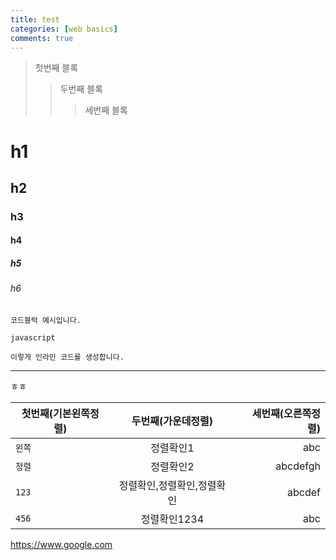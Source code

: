 ```yaml
---
title: test 
categories: [web basics]
comments: true
---
```



> 첫번째 블록
>> 두번째 블록
>>> 세번째 블록 

# h1
## h2
### h3
#### h4
##### h5
###### h6

```    
코드블럭 예시입니다.
```    

```javascript```

`이렇게 인라인 코드를 생성합니다.`

***

ㅎㅎ<br/> 

| 첫번째(기본왼쪽정렬) | 두번째(가운데정렬) | 세번째(오른쪽정렬) |
|---|:---:|---:|
| `왼쪽` | 정렬확인1 | abc |
| `정렬` | 정렬확인2 | abcdefgh |
| `123` | 정렬확인,정렬확인,정렬확인 | abcdef |
| `456` | 정렬확인1234 | abc |  

<https://www.google.com>
